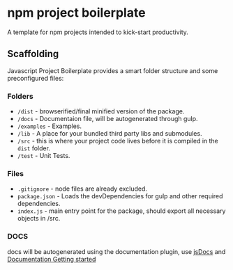 # npm project boilerplate
A template for npm projects intended to kick-start productivity.

## Scaffolding
Javascript Project Boilerplate provides a smart folder structure and some preconfigured files:

### Folders
 * `/dist` - browserified/final minified version of the package.
 * `/docs` - Documentaion file, will be autogenerated through gulp.
 * `/examples` - Examples.
 * `/lib` - A place for your bundled third party libs and submodules.
 * `/src` - this is where your project code lives before it is compiled in the `dist` folder.
 * `/test` - Unit Tests.

### Files
 * `.gitignore` - node files are already excluded.
 * `package.json` - Loads the devDependencies for gulp and other required dependencies.
 * `index.js` - main entry point for the package, should export all necessary objects in /src.

 ### DOCS
 docs will be autogenerated using the documentation plugin, use [jsDocs](http://usejsdoc.org/index.html) and [Documentation Getting started](https://github.com/documentationjs/documentation/blob/master/docs/GETTING_STARTED.md)
 
